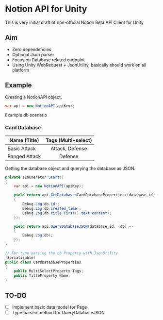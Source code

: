 # Notion API for Unity

This is very initial draft of non-official Notion Beta API Client for Unity

## Aim

- Zero dependencies
- Optional Json parser
- Focus on Database related endpoint
- Using Unity WebRequest + JsonUtility, basically should work on all platform 

## Example

Creating a NotionAPI object.

```csharp
var api = new NotionAPI(apiKey);
```

Example db scenario

### Card Database

| Name (Title)  | Tags (Multi-select) |
| ------------- | :-----------------: |
| Basic Attack  |   Attack, Defense   |
| Ranged Attack |       Defense       |

Getting the database object and querying the database as JSON.

```csharp
private IEnumerator Start()
{
    var api = new NotionAPI(apiKey);

    yield return api.GetDatabase<CardDatabaseProperties>(database_id, (db) =>
    {
        Debug.Log(db.id);
        Debug.Log(db.created_time);
        Debug.Log(db.title.First().text.content);
    });

    yield return api.QueryDatabaseJSON(database_id, (db) =>
    {
        Debug.Log(db);
    });
}

// For type parsing the db Property with JsonUtility
[Serializable]
public class CardDatabaseProperties
{
    public MultiSelectProperty Tags;
    public TitleProperty Name;
}
```

## TO-DO

- [ ] Implement basic data model for Page
- [ ] Type parsed method for QueryDatabaseJSON